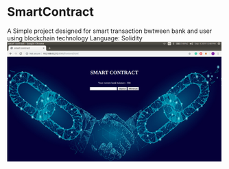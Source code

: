# SmartContract
A Simple project designed for smart transaction bwtween bank and user using blockchain technology
Language: Solidity
<img src="https://github.com/RaviJoshii/SmartContract/blob/master/images/Screenshot%20from%202019-09-04%2018:48:08.png" width="500" height="280">
